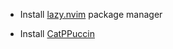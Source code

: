 - Install [lazy.nvim](https://github.com/folke/lazy.nvim) package manager

- Install [CatPPuccin](https://github.com/catppuccin/nvim)

